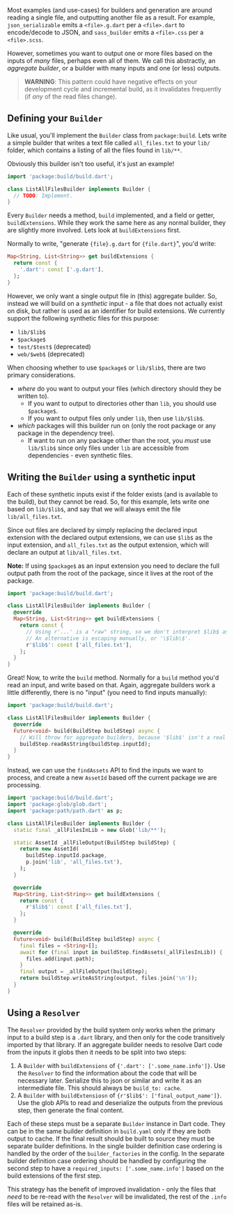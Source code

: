 Most examples (and use-cases) for builders and generation are around reading a
single file, and outputting another file as a result. For example,
`json_serializable` emits a `<file>.g.dart` per a `<file>.dart` to encode/decode
to JSON, and `sass_builder` emits a `<file>.css` per a `<file>.scss`.

However, sometimes you want to output one or more files based on the inputs of
_many_ files, perhaps even all of them. We call this abstractly, an _aggregate
builder_, or a builder with many inputs and one (or less) outputs.

> **WARNING**: This pattern could have negative effects on your development
> cycle and incremental build, as it invalidates frequently (if _any_ of the
> read files change).

## Defining your `Builder`

Like usual, you'll implement the `Builder` class from `package:build`. Lets
write a simple builder that writes a text file called `all_files.txt` to your
`lib/` folder, which contains a listing of all the files found in `lib/**`.

Obviously this builder isn't too useful, it's just an example!

```dart
import 'package:build/build.dart';

class ListAllFilesBuilder implements Builder {
  // TODO: Implement.
}
```

Every `Builder` needs a method, `build` implemented, and a field or getter,
`buildExtensions`. While they work the same here as any normal builder, they are
slightly more involved. Lets look at `buildExtensions` first.

Normally to write, "generate `{file}.g.dart` for `{file.dart}`", you'd write:

```dart
Map<String, List<String>> get buildExtensions {
  return const {
    '.dart': const ['.g.dart'],
  };
}
```

However, we only want a single output file in (this) aggregate builder. So,
instead we will build on a _synthetic_ input - a file that does not actually
exist on disk, but rather is used as an identifier for build extensions. We
currently support the following synthetic files for this purpose:

* `lib/$lib$`
* `$package$`
* `test/$test$` (deprecated)
* `web/$web$` (deprecated)

When choosing whether to use `$package$` or `lib/$lib$`, there are two primary
considerations.

- _where_ do you want to output your files (which directory should they be
  written to).
  - If you want to output to directories other than `lib`, you should use
    `$package$`.
  - If you want to output files only under `lib`, then use `lib/$lib$`.
- _which_ packages will this builder run on (only the root package or any
  package in the dependency tree).
  - If want to run on any package other than the root, you _must_ use
    `lib/$lib$` since only files under `lib` are accessible from dependencies -
    even synthetic files.

## Writing the `Builder` using a synthetic input

Each of these synthetic inputs exist if the folder exists (and is available to
the build), but they cannot be read. So, for this example, lets write one based
on `lib/$lib$`, and say that we will always emit the file `lib/all_files.txt`.

Since out files are declared by simply replacing the declared input extension
with the declared output extensions, we can use `$lib$` as the input extension,
and `all_files.txt` as the output extension, which will declare an output at
`lib/all_files.txt`.

**Note:** If using `$package$` as an input extension you need to declare the
full output path from the root of the package, since it lives at the root of
the package.

```dart
import 'package:build/build.dart';

class ListAllFilesBuilder implements Builder {
  @override
  Map<String, List<String>> get buildExtensions {
    return const {
      // Using r'...' is a "raw" string, so we don't interpret $lib$ as a field.
      // An alternative is escaping manually, or '\$lib\$'.
      r'$lib$': const ['all_files.txt'],
    };
  }
}
```

Great! Now, to write the `build` method. Normally for a `build` method you'd
read an input, and write based on that. Again, aggregate builders work a little
differently, there is no "input" (you need to find inputs manually):

```dart
import 'package:build/build.dart';

class ListAllFilesBuilder implements Builder {
  @override
  Future<void> build(BuildStep buildStep) async {
    // Will throw for aggregate builders, because '$lib$' isn't a real input!
    buildStep.readAsString(buildStep.inputId);
  }
}
```

Instead, we can use the `findAssets` API to find the inputs we want to process,
and create a new `AssetId` based off the current package we are processing.

```dart
import 'package:build/build.dart';
import 'package:glob/glob.dart';
import 'package:path/path.dart' as p;

class ListAllFilesBuilder implements Builder {
  static final _allFilesInLib = new Glob('lib/**');

  static AssetId _allFileOutput(BuildStep buildStep) {
    return new AssetId(
      buildStep.inputId.package,
      p.join('lib', 'all_files.txt'),
    );
  }

  @override
  Map<String, List<String>> get buildExtensions {
    return const {
      r'$lib$': const ['all_files.txt'],
    };
  }

  @override
  Future<void> build(BuildStep buildStep) async {
    final files = <String>[];
    await for (final input in buildStep.findAssets(_allFilesInLib)) {
      files.add(input.path);
    }
    final output = _allFileOutput(buildStep);
    return buildStep.writeAsString(output, files.join('\n'));
  }
}
```

## Using a `Resolver`

The `Resolver` provided by the build system only works when the primary input to
a build step is a `.dart` library, and then only for the code transitively
imported by that library. If an aggregate builder needs to resolve Dart code
from the inputs it globs then it needs to be split into two steps:

1. A `Builder` with `buildExtensions` of `{'.dart': ['.some_name.info']}`. Use
   the `Resolver` to find the information about the code that will be necessary
   later. Serialize this to json or similar and write it as an intermediate
   file. This should always be `build_to: cache`.
2. A `Builder` with `buildExtensiosn` of `{r'$lib$': ['final_output_name']}`.
   Use the glob APIs to read and deserialize the outputs from the previous step,
   then generate the final content.

Each of these steps  must be a separate `Builder` instance in Dart code. They
can be in the same builder definition in `build.yaml` only if they are both
output to cache. If the final result should be built to source they must be
separate builder definitions. In the single builder definition case ordering is
handled by the order of the `builder_factories` in the config. In the separate
builder definition case ordering should be handled by configuring the second
step to have a `required_inputs: ['.some_name.info']` based on the build
extensions of the first step.

This strategy has the benefit of improved invalidation - only the files that
_need_ to be re-read with the `Resolver` will be invalidated, the rest of the
`.info` files will be retained as-is.

